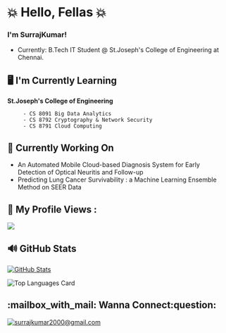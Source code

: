  # :collision: Hello, Fellas :collision:

### I'm SurrajKumar!

   * Currently: B.Tech IT Student @ St.Joseph's College of Engineering at Chennai.
  
## :desktop_computer:   I'm Currently Learning
    
 **St.Joseph's College of Engineering**

         - CS 8091 Big Data Analytics
         - CS 8792 Cryptography & Network Security
         - CS 8791 Cloud Computing 

## :mag_right: Currently Working On

   * An Automated Mobile Cloud-based Diagnosis System for Early Detection of Optical Neuritis and Follow-up 
   * Predicting Lung Cancer Survivability : a Machine Learning Ensemble Method on SEER Data

 ## :eyes: My Profile Views :<br>
  <img src="https://profile-counter.glitch.me/SurrajKumar2000/count.svg" />

## :loud_sound: GitHub Stats

[![GitHub Stats](https://github-readme-streak-stats.herokuapp.com/?user=SurrajKumar2000)](#)

![Top Languages Card](https://github-readme-stats.vercel.app/api/top-langs/?username=SurrajKumar2000)


<h2>:mailbox_with_mail: Wanna Connect:question:</h2>

<a href="mailto:surrajkumar2000@gmail.com">![surrajkumar2000@gmail.com](https://img.shields.io/badge/Gmail-D14836?style=for-the-badge&logo=gmail&logoColor=white)</a> 
